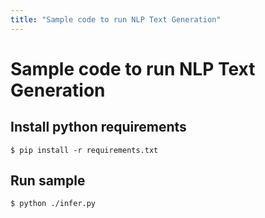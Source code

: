 ```yaml
---
title: "Sample code to run NLP Text Generation"
---
```


# Sample code to run NLP Text Generation


## Install python requirements
`
$ pip install -r requirements.txt
`


## Run sample
```
$ python ./infer.py
```
